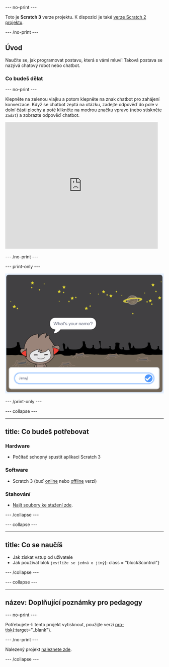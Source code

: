 \--- no-print \---

Toto je **Scratch 3** verze projektu. K dispozici je také [verze Scratch 2 projektu](https://projects.raspberrypi.org/en/projects/chatbot-scratch2).

\--- /no-print \---

## Úvod

Naučíte se, jak programovat postavu, která s vámi mluví! Taková postava se nazývá chatový robot nebo chatbot.

### Co budeš dělat

\--- no-print \---

Klepněte na zelenou vlajku a potom klepněte na znak chatbot pro zahájení konverzace. Když se chatbot zeptá na otázku, zadejte odpověď do pole v dolní části plochy a poté klikněte na modrou značku vpravo (nebo stiskněte `Zadat`) a zobrazte odpověď chatbot.

<div class="scratch-preview">
  <iframe allowtransparency="true" width="485" height="402" src="https://scratch.mit.edu/projects/embed/248864190/?autostart=false" 
  frameborder="0" scrolling="no"></iframe>
</div>

\--- /no-print \---

\--- print-only \---

![kompletní projekt](images/chatbot-preview.png)

\--- /print-only \---

\--- collapse \---

* * *

## title: Co budeš potřebovat

### Hardware

+ Počítač schopný spustit aplikaci Scratch 3

### Software

+ Scratch 3 (buď [online](https://rpf.io/scratchon) nebo [offline](https://rpf.io/scratchoff) verzi)

### Stahování

+ [Najít soubory ke stažení zde](http://rpf.io/p/en/chatbot-go).

\--- /collapse \---

\--- collapse \---

* * *

## title: Co se naučíš

+ Jak získat vstup od uživatele
+ Jak používat blok `jestliže se jedná o jiný`{: class = "block3control"}

\--- /collapse \---

\--- collapse \---

* * *

## název: Doplňující poznámky pro pedagogy

\--- no-print \---

Potřebujete-li tento projekt vytisknout, použijte verzi [pro-tisk](https://projects.raspberrypi.org/en/projects/chatbot/print){:target="_blank"}.

\--- /no-print \---

Nalezený projekt [naleznete zde](http://rpf.io/p/en/chatbot-get).

\--- /collapse \---